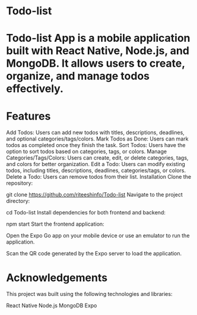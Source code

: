 # Todo-list
# Todo-list App is a mobile application built with React Native, Node.js, and MongoDB. It allows users to create, organize, and manage todos effectively.

# Features
Add Todos: Users can add new todos with titles, descriptions, deadlines, and optional categories/tags/colors.
Mark Todos as Done: Users can mark todos as completed once they finish the task.
Sort Todos: Users have the option to sort todos based on categories, tags, or colors.
Manage Categories/Tags/Colors: Users can create, edit, or delete categories, tags, and colors for better organization.
Edit a Todo: Users can modify existing todos, including titles, descriptions, deadlines, categories/tags, or colors.
Delete a Todo: Users can remove todos from their list.
Installation
Clone the repository:


git clone https://github.com/riteeshinfo/Todo-list
Navigate to the project directory:


cd Todo-list
Install dependencies for both frontend and backend:

npm start
Start the frontend application:


Open the Expo Go app on your mobile device or use an emulator to run the application.

Scan the QR code generated by the Expo server to load the application.

# Acknowledgements
This project was built using the following technologies and libraries:

React Native
Node.js
MongoDB
Expo

